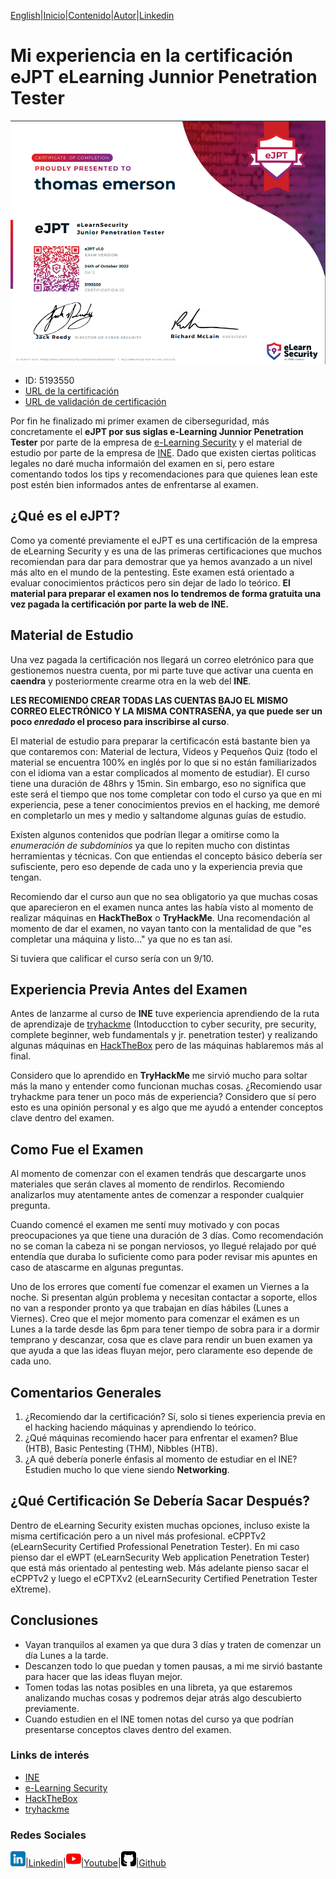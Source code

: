 [English](https://emersontech.github.io/en/index.html)|[Inicio](https://emersontech.github.io/index.html)|[Contenido](https://emersontech.github.io/es/nav/page1.html)|[Autor](https://emersontech.github.io/es/nav/about.html)|[Linkedin](https://www.linkedin.com/in/emersontech/)

# Mi experiencia en la certificación eJPT eLearning Junnior Penetration Tester

![img](/img/ejpt.png)

- ID: 5193550
- [URL de la certificación](https://verified.elearnsecurity.com/certificates/986ba6ac-d220-4ed5-b747-fa8855e42e49)
- [URL de validación de certificación](https://www.elearnsecurity.com/certification/verify?c=986ba6ac-d220-4ed5-b747-fa8855e42e49)

Por fin he finalizado mi primer examen de ciberseguridad, más concretamente el **eJPT por sus siglas e-Learning Junnior Penetration Tester** por parte de la empresa de [e-Learning Security](https://elearnsecurity.com) y el material de estudio por parte de la empresa de [INE](https://my.ine.com). Dado que existen ciertas politicas legales no daré mucha informaión del examen en si, pero estare comentando todos los tips y recomendaciones para que quienes lean este post estén bien informados antes de enfrentarse al examen.

## ¿Qué es el eJPT?
Como ya comenté previamente el eJPT es una certificación de la empresa de eLearning Security y es una de las primeras certificaciones que muchos recomiendan para dar para demostrar que ya hemos avanzado a un nivel más alto en el mundo de la pentesting. Este examen está orientado a evaluar conocimientos prácticos pero sin dejar de lado lo teórico. **El material para preparar el examen nos lo tendremos de forma gratuita una vez pagada la certificación por parte la web de INE.**

## Material de Estudio
Una vez pagada la certificación nos llegará un correo eletrónico para que gestionemos nuestra cuenta, por mi parte tuve que activar una cuenta en **caendra** y posteriormente crearme otra en la web del **INE**.

**LES RECOMIENDO CREAR TODAS LAS CUENTAS BAJO EL MISMO CORREO ELECTRÓNICO Y LA MISMA CONTRASEÑA, ya que puede ser un poco *enredado* el proceso para inscribirse al curso**.

El material de estudio para preparar la certificacón está bastante bien ya que contaremos con: Material de lectura, Videos y Pequeños Quiz (todo el material se encuentra 100% en inglés por lo que si no están familiarizados con el idioma van a estar complicados al momento de estudiar). El curso tiene una duración de 48hrs y 15min. Sin embargo, eso no significa que este será el tiempo que nos tome completar con todo el curso ya que en mi experiencia, pese a tener conocimientos previos en el hacking, me demoré en completarlo un mes y medio y saltandome algunas guías de estudio.

Existen algunos contenidos que podrían llegar a omitirse como la *enumeración de subdominios* ya que lo repiten mucho con distintas herramientas y técnicas. Con que entiendas el concepto básico debería ser sufisciente, pero eso depende de cada uno y la experiencia previa que tengan.

Recomiendo dar el curso aun que no sea obligatorio ya que muchas cosas que aparecieron en el examen nunca antes las había visto al momento de realizar máquinas en **HackTheBox** o **TryHackMe**. Una recomendación al momento de dar el examen, no vayan tanto con la mentalidad de que "es completar una máquina y listo..." ya que no es tan así. 

Si tuviera que calificar el curso sería con un 9/10.

## Experiencia Previa Antes del Examen
Antes de lanzarme al curso de **INE** tuve experiencia aprendiendo de la ruta de aprendizaje de [tryhackme](https://tryhackme.com) (Intoducction to cyber security, pre security, complete beginner, web fundamentals y jr. penetration tester) y realizando algunas máquinas en [HackTheBox](https://app.hackthebox.com) pero de las máquinas hablaremos más al final.

Considero que lo aprendido en **TryHackMe** me sirvió mucho para soltar más la mano y entender como funcionan muchas cosas. ¿Recomiendo usar tryhackme para tener un poco más de experiencia? Considero que sí pero esto es una opinión personal y es algo que me ayudó a entender conceptos clave dentro del examen.

## Como Fue el Examen
Al momento de comenzar con el examen tendrás que descargarte unos materiales que serán claves al momento de rendirlos. Recomiendo analizarlos muy atentamente antes de comenzar a responder cualquier pregunta.

Cuando comencé el examen me sentí muy motivado  y con pocas preocupaciones ya que tiene una duración de 3 días. Como recomendación no se coman la cabeza ni se pongan nerviosos, yo llegué relajado por qué entendía que duraba lo suficiente como para poder revisar mis apuntes en caso de atascarme en algunas preguntas.

Uno de los errores que comentí fue comenzar el examen un Viernes a la noche. Si presentan algún problema y necesitan contactar a soporte, ellos no van a responder pronto ya que trabajan en días hábiles (Lunes a Viernes). Creo que el mejor momento para comenzar el exámen es un Lunes a la tarde desde las 6pm para tener tiempo de sobra para ir a dormir temprano y descanzar, cosa que es clave para rendir un buen examen ya que ayuda a que las ideas fluyan mejor, pero claramente eso depende de cada uno.

## Comentarios Generales
1. ¿Recomiendo dar la certificación? Sí, solo si tienes experiencia previa en el hacking haciendo máquinas y aprendiendo lo teórico. 
2. ¿Qué máquinas recomiendo hacer para enfrentar el examen? Blue (HTB), Basic Pentesting (THM), Nibbles (HTB).
3. ¿A qué debería ponerle énfasis al momento de estudiar en el INE? Estudien mucho lo que viene siendo **Networking**.

## ¿Qué Certificación Se Debería Sacar Después? 
Dentro de eLearning Security existen muchas opciones, incluso existe la misma certificación pero a un nivel más profesional. eCPPTv2 (eLearnSecurity Certified Professional Penetration Tester). En mi caso pienso dar el eWPT (eLearnSecurity Web application Penetration Tester) que está más orientado al pentesting web. Más adelante pienso sacar el eCPPTv2 y luego el eCPTXv2 (eLearnSecurity Certified Penetration Tester eXtreme).

## Conclusiones
- Vayan tranquilos al examen ya que dura 3 días y traten de comenzar un día Lunes a la tarde.
- Descanzen todo lo que puedan y tomen pausas, a mi me sirvió bastante para hacer que las ideas fluyan mejor.
- Tomen todas las notas posibles en una libreta, ya que estaremos analizando muchas cosas y podremos dejar atrás algo descubierto previamente.
- Cuando estudien en el INE tomen notas del curso ya que podrían presentarse conceptos claves dentro del examen.

### Links de interés
- [INE](https://my.ine.com)
- [e-Learning Security](https://elearnsecurity.com)
- [HackTheBox](https://app.hackthebox.com)
- [tryhackme](https://tryhackme.com)

### Redes Sociales

![img](/img/linkedin.png)|[Linkedin](https://www.linkedin.com/in/emersontech/)|![img](/img/youtube.png)|[Youtube](https://www.youtube.com/channel/UChNTj2xNpEQiliMv-IJbWvQ)|![img](/img/github.png)|[Github](https://github.com/emersontech)
